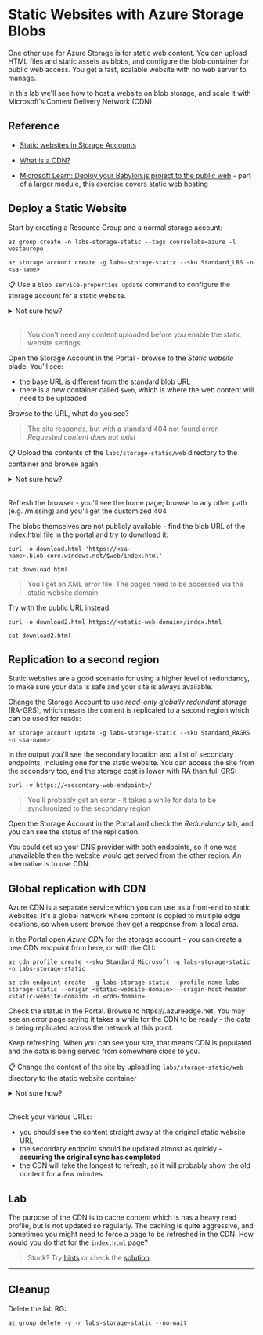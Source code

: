 # Static Websites with Azure Storage Blobs

One other use for Azure Storage is for static web content. You can upload HTML files and static assets as blobs, and configure the blob container for public web access. You get a fast, scalable website with no web server to manage.

In this lab we'll see how to host a website on blob storage, and scale it with Microsoft's Content Delivery Network (CDN).

## Reference

- [Static websites in Storage Accounts](https://learn.microsoft.com/en-us/azure/storage/blobs/storage-blob-static-website)

- [What is a CDN?](https://learn.microsoft.com/en-us/azure/cdn/cdn-overview)

- [Microsoft Learn: Deploy your Babylon.js project to the public web](https://docs.microsoft.com/en-us/learn/modules/create-voice-activated-webxr-app-with-babylonjs/9-exercise-deploy-babylonjs-project-to-public-web?pivots=vr) - part of a larger module, this exercise covers static web hosting


## Deploy a Static Website

Start by creating a Resource Group and a normal storage account:

```
az group create -n labs-storage-static --tags courselabs=azure -l westeurope

az storage account create -g labs-storage-static --sku Standard_LRS -n <sa-name>
```

📋 Use a `blob service-properties update` command to configure the storage account for a static website.

<details>
  <summary>Not sure how?</summary>

You need to use the `static-website` flag and pass the file names for the main (index) page, and the 404 page:

```
az storage blob service-properties update  --static-website --404-document 404.html --index-document index.html --account-name <sa-name>
```

</details><br/>

> You don't need any content uploaded before you enable the static website settings

Open the Storage Account in the Portal - browse to the _Static website_ blade. You'll see:

- the base URL is different from the standard blob URL
- there is a new container called `$web`, which is where the web content will need to be uploaded

Browse to the URL, what do you see?

> The site responds, but with a standard 404 not found error, _Requested content does not exist_

📋 Upload the contents of the `labs/storage-static/web` directory to the container and browse again

<details>
  <summary>Not sure how?</summary>

You can upload multiple files in the Portal, or use the batch upload in the CLI:

```
az storage blob upload-batch -d '$web' -s labs/storage-static/web --account-name <sa-name>
```

</details><br/>

Refresh the browser - you'll see the home page; browse to any other path (e.g. /missing) and you'll get the customized 404

The blobs themselves are not publicly available - find the blob URL of the index.html file in the portal and try to download it:

```
curl -o download.html 'https://<sa-name>.blob.core.windows.net/$web/index.html'

cat download.html
```

> You'l get an XML error file. The pages need to be accessed via the static website domain

Try with the public URL instead:

```
curl -o download2.html https://<static-web-domain>/index.html

cat download2.html
```

## Replication to a second region

Static websites are a good scenario for using a higher level of redundancy, to make sure your data is safe and your site is always available.

Change the Storage Account to use _read-only globally redundant storage_ (RA-GRS), which means the content is replicated to a second region which can be used for reads:

```
az storage account update -g labs-storage-static --sku Standard_RAGRS -n <sa-name>
```

In the output you'll see the secondary location and a list of secondary endpoints, inclusing one for the static website. You can access the site from the secondary too, and the storage cost is lower with RA than full GRS:

```
curl -v https://<secondary-web-endpoint>/
```

> You'll probably get an error - it takes a while for data to be synchronized to the secondary region

Open the Storage Account in the Portal and check the _Redundancy_ tab, and you can see the status of the replication.

You could set up your DNS provider with both endpoints, so if one was unavailable then the website would get served from the other region. An alternative is to use CDN.

## Global replication with CDN

Azure CDN is a separate service which you can use as a front-end to static websites. It's a global network where content is copied to multiple edge locations, so when users browse they get a response from a local area.

In the Portal open _Azure CDN_ for the storage account - you can create a new CDN endpoint from here, or with the CLI:

```
az cdn profile create --sku Standard_Microsoft -g labs-storage-static -n labs-storage-static

az cdn endpoint create  -g labs-storage-static --profile-name labs-storage-static --origin <static-website-domain> --origin-host-header <static-website-domain> -n <cdn-domain>
```

Check the status in the Portal. Browse to https://<cdn-domain>.azureedge.net. You may see an error page saying it takes a while for the CDN to be ready - the data is being replicated across the network at this point.

Keep refreshing. When you can see your site, that means CDN is populated and the data is being served from somewhere close to you.

📋 Change the content of the site by uploadling `labs/storage-static/web` directory to the static website container 

<details>
  <summary>Not sure how?</summary>

```
az storage blob upload-batch -d '$web' -s labs/storage-static/web2 --overwrite  --account-name <sa-name>
```

</details><br/>

Check your various URLs:

- you should see the content straight away at the original static website URL
- the secondary endpoint should be updated almost as quickly - **assuming the original sync has completed**
- the CDN will take the longest to refresh, so it will probably show the old content for a few minutes

## Lab

The purpose of the CDN is to cache content which is has a heavy read profile, but is not updated so regularly. The caching is quite aggressive, and sometimes you might need to force a page to be refreshed in the CDN. How would you do that for the `index.html` page?

> Stuck? Try [hints](hints.md) or check the [solution](solution.md).

___

## Cleanup

Delete the lab RG:

```
az group delete -y -n labs-storage-static --no-wait
```